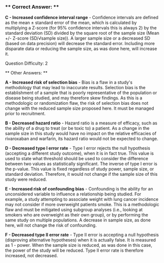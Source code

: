 ### ** Correct Answer: **

**C - Increased confidence interval range** - Confidence intervals are defined as the mean ± standard error of the mean, which is calculated by multiplying a Z-score (for 95% confidence intervals this is always 2) by the standard deviation (SD) divided by the square root of the sample size (Mean +/- Z-score (SD/√sample size)). A larger sample size or a decreased SD (based on data precision) will decrease the standard error. Including more disparate data or reducing the sample size, as was done here, will increase it.

Question Difficulty: 2

** Other Answers: **

**A - Increased risk of selection bias** - Bias is a flaw in a study's methodology that may lead to inaccurate results. Selection bias is the establishment of a sample that is poorly representative of the population or disease being studied, and may therefore skew findings. As this is a methodologic or randomization flaw, the risk of selection bias does not change with the reduced sample size proposed here. It must be managed prior to recruitment.

**B - Decreased hazard ratio** - Hazard ratio is a measure of efficacy, such as the ability of a drug to treat (or be toxic to) a patient. As a change in the sample size in this study would have no impact on the relative efficacies of rivaroxaban and warfarin, its hazard ratio would not be expected to change.

**D - Decreased type I error rate** - Type I error rejects the null hypothesis (accepting a different study outcome), when it is in fact true. This value is used to state what threshold should be used to consider the difference between two values as statistically significant. The inverse of type I error is the p-value. This value is fixed regardless of study power, sample size, or standard deviation. Therefore, it would not change if the sample size of this study were reduced.

**E - Increased risk of confounding bias** - Confounding is the ability for an unconsidered variable to influence a relationship being studied. For example, a study attempting to associate weight with lung cancer incidence may not consider if more overweight patients smoke. This is a methodologic flaw and must be mitigated using subgroup analyses (i.e., looking at smokers who are overweight as their own group), or by performing the same study on multiple populations. A decrease in sample size, as done here, will not change the risk of confounding.

**F - Decreased type II error rate** - Type II error is accepting a null hypothesis (disproving alternative hypotheses) when it is actually false. It is measured as 1 - power. When the sample size is reduced, as was done in this case, the power of the study will be reduced. Type II error rate is therefore increased, not decreased.

